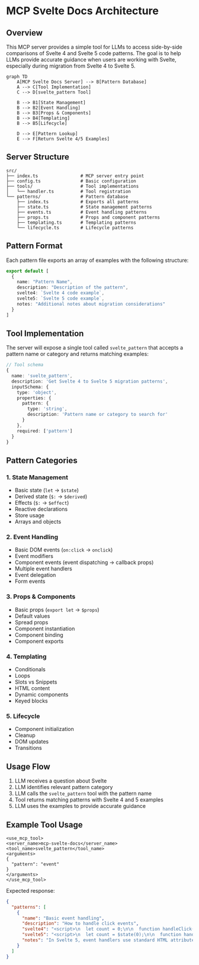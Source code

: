 # MCP Svelte Docs Architecture

## Overview

This MCP server provides a simple tool for LLMs to access side-by-side comparisons of Svelte 4 and Svelte 5 code patterns. The goal is to help LLMs provide accurate guidance when users are working with Svelte, especially during migration from Svelte 4 to Svelte 5.

```mermaid
graph TD
    A[MCP Svelte Docs Server] --> B[Pattern Database]
    A --> C[Tool Implementation]
    C --> D[svelte_pattern Tool]
    
    B --> B1[State Management]
    B --> B2[Event Handling]
    B --> B3[Props & Components]
    B --> B4[Templating]
    B --> B5[Lifecycle]
    
    D --> E[Pattern Lookup]
    E --> F[Return Svelte 4/5 Examples]
```

## Server Structure

```
src/
├── index.ts                # MCP server entry point
├── config.ts               # Basic configuration
├── tools/                  # Tool implementations
│   └── handler.ts          # Tool registration
└── patterns/               # Pattern database
    ├── index.ts            # Exports all patterns
    ├── state.ts            # State management patterns
    ├── events.ts           # Event handling patterns
    ├── props.ts            # Props and component patterns
    ├── templating.ts       # Templating patterns
    └── lifecycle.ts        # Lifecycle patterns
```

## Pattern Format

Each pattern file exports an array of examples with the following structure:

```typescript
export default [
  {
    name: "Pattern Name",
    description: "Description of the pattern",
    svelte4: `Svelte 4 code example`,
    svelte5: `Svelte 5 code example`,
    notes: "Additional notes about migration considerations"
  }
]
```

## Tool Implementation

The server will expose a single tool called `svelte_pattern` that accepts a pattern name or category and returns matching examples:

```typescript
// Tool schema
{
  name: 'svelte_pattern',
  description: 'Get Svelte 4 to Svelte 5 migration patterns',
  inputSchema: {
    type: 'object',
    properties: {
      pattern: {
        type: 'string',
        description: 'Pattern name or category to search for'
      }
    },
    required: ['pattern']
  }
}
```

## Pattern Categories

### 1. State Management

- Basic state (`let` → `$state`)
- Derived state (`$:` → `$derived`)
- Effects (`$:` → `$effect`)
- Reactive declarations
- Store usage
- Arrays and objects

### 2. Event Handling

- Basic DOM events (`on:click` → `onclick`)
- Event modifiers
- Component events (event dispatching → callback props)
- Multiple event handlers
- Event delegation
- Form events

### 3. Props & Components

- Basic props (`export let` → `$props`)
- Default values
- Spread props
- Component instantiation
- Component binding
- Component exports

### 4. Templating

- Conditionals
- Loops
- Slots vs Snippets
- HTML content
- Dynamic components
- Keyed blocks

### 5. Lifecycle

- Component initialization
- Cleanup
- DOM updates
- Transitions

## Usage Flow

1. LLM receives a question about Svelte
2. LLM identifies relevant pattern category
3. LLM calls the `svelte_pattern` tool with the pattern name
4. Tool returns matching patterns with Svelte 4 and 5 examples
5. LLM uses the examples to provide accurate guidance

## Example Tool Usage

```
<use_mcp_tool>
<server_name>mcp-svelte-docs</server_name>
<tool_name>svelte_pattern</tool_name>
<arguments>
{
  "pattern": "event"
}
</arguments>
</use_mcp_tool>
```

Expected response:

```json
{
  "patterns": [
    {
      "name": "Basic event handling",
      "description": "How to handle click events",
      "svelte4": "<script>\n  let count = 0;\n\n  function handleClick() {\n    count++;\n  }\n</script>\n\n<button on:click={handleClick}>\n  Clicked {count} times\n</button>",
      "svelte5": "<script>\n  let count = $state(0);\n\n  function handleClick() {\n    count++;\n  }\n</script>\n\n<button onclick={handleClick}>\n  Clicked {count} times\n</button>",
      "notes": "In Svelte 5, event handlers use standard HTML attributes (onclick) instead of the directive syntax (on:click)."
    }
  ]
}
